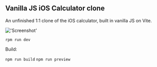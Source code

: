 ## Vanilla JS iOS Calculator clone

An unfinished 1:1 clone of the iOS calculator, built in vanilla JS on Vite.

!['Screenshot'](https://github.com/mozrelic/vanillia-js-iOS-calculator-clone/blob/Screenshot.png)

`rpm run dev`

Build:

`npm run build`
`npm run preview`
